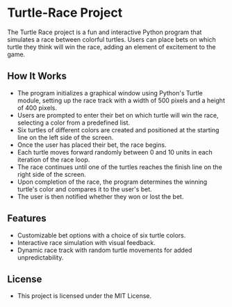 # Turtle-Race Project
The Turtle Race project is a fun and interactive Python program that simulates a race between colorful turtles. Users can place bets on which turtle they think will win the race, adding an element of excitement to the game.


## How It Works
* The program initializes a graphical window using Python's Turtle module, setting up the race track with a width of 500 pixels and a height of 400 pixels.
* Users are prompted to enter their bet on which turtle will win the race, selecting a color from a predefined list.
* Six turtles of different colors are created and positioned at the starting line on the left side of the screen.
* Once the user has placed their bet, the race begins.
* Each turtle moves forward randomly between 0 and 10 units in each iteration of the race loop.
* The race continues until one of the turtles reaches the finish line on the right side of the screen.
* Upon completion of the race, the program determines the winning turtle's color and compares it to the user's bet.
* The user is then notified whether they won or lost the bet.
  
## Features
* Customizable bet options with a choice of six turtle colors.
* Interactive race simulation with visual feedback.
* Dynamic race track with random turtle movements for added unpredictability.

## License
* This project is licensed under the MIT License.


